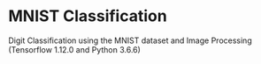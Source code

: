 # MNIST Classification
Digit Classification using the MNIST dataset and Image Processing (Tensorflow 1.12.0 and Python 3.6.6)
